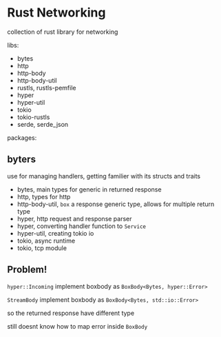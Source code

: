 # Rust Networking

collection of rust library for networking

libs:
- bytes
- http
- http-body
- http-body-util
- rustls, rustls-pemfile
- hyper
- hyper-util
- tokio
- tokio-rustls
- serde, serde_json

packages:

## byters

use for managing handlers, getting familier with its structs and traits

- bytes, main types for generic in returned response
- http, types for http
- http-body-util, `box` a response generic type, allows for multiple return type
- hyper, http request and response parser
- hyper, converting handler function to `Service`
- hyper-util, creating tokio io
- tokio, async runtime
- tokio, tcp module

## Problem!

`hyper::Incoming` implement boxbody as `BoxBody<Bytes, hyper::Error>`

`StreamBody` implement boxbody as `BoxBody<Bytes, std::io::Error>`

so the returned response have different type

still doesnt know how to map error inside `BoxBody`


